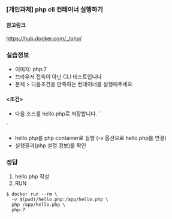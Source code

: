 ### [개인과제] php cli 컨테이너 실행하기
#### 참고링크
https://hub.docker.com/_/php/

### 실습정보
- 이미지: php:7
- 브라우저 접속이 아닌 CLI 테스트입니다
- 문제 > 다음조건을 만족하는 컨테이너를 실행해주세요.
#### <조건>
- 다음 소스를 hello.php로 저장합니다.
`
<?php phpinfo() ?>
`
- hello.php를 php container로 실행 (-v 옵션으로 hello.php를 연결)
- 실행결과(php 설정 정보)를 확인

### 정답
1. hello.php 작성
2. RUN
```
$ docker run --rm \
  -v $(pwd)/hello.php:/app/hello.php \
  php /app/hello.php \
  php:7
